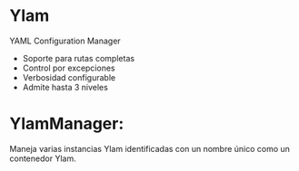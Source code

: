 # Ylam
YAML Configuration Manager

- Soporte para rutas completas
- Control por excepciones
- Verbosidad configurable
- Admite hasta 3 niveles

# YlamManager:
Maneja varias instancias Ylam identificadas con un nombre único como un contenedor Ylam.
